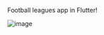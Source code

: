 Football  leagues  app  in Flutter!

![image](https://user-images.githubusercontent.com/46449085/117548475-319b0200-b070-11eb-9bee-895ea9137d61.png)
